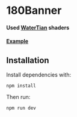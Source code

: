 # 180Banner
#### Used [WaterTian](https://github.com/WaterTian) shaders

#### [Example](https://180china.github.io/180banner/) 

## Installation

Install dependencies with:

`npm install`

Then run:

`npm run dev`
